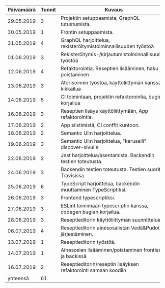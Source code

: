 | Päivämäärä | Tunnit | Kuvaus                                                          |
|------------|--------|-----------------------------------------------------------------|
| 29.05.2019 |      3 | Projektin setuppaamista, GraphQL tutustumista.                  |
| 30.05.2019 |      1 | Frontin setuppaamista.                                          |
| 31.05.2019 |      4 | GraphQL harjoittelua, rekisteröitymistoiminnallisuuden työstöä  |
| 01.06.2019 |      3 | Rekisteröitymis-/kirjautumistoiminnallisuuden työstöä           |
| 12.06.2019 |      4 | Refaktorointia. Reseptien lisääminen, haku ja poistaminen       |
| 13.06.2019 |      3 | Atorisoinnin työstöä, käyttöliittymän kanssa kikkailua          |
| 14.06.2019 |      5 | CI toimintaan, projektin refaktorointia, bugien korjailua       |
| 16.06.2019 |      3 | Reseptien lisäys käyttöliittymään, App refaktorointia.          |
| 17.06.2019 |      2 | App siistimistä, CI conffit kuntoon.                            |
| 18.06.2019 |      2 | Semantic UI:n harjoittelua.                                     |
| 19.06.2019 |      3 | Semantic UI:n harjoittelua, "karuselli" discover-sivulle        |
| 22.06.2019 |      2 | Jest harjoittelua/asentamista. Backendin testien toteutusta.    |
| 24.06.2019 |      3 | Backendin testien toteutusta. Testien suoritus Travisissa.      |
| 25.06.2019 |      6 | TypeScript harjoittelua, backendin muuttaminen TypeScriptiksi.  |
| 26.06.2019 |      3 | Frontend typescriptiksi.                                        |
| 27.06.2019 |      3 | ESLint toimimaan typescriptin kanssa, codegen bugien korjailua. |
| 28.06.2019 |      3 | Reseptieditorin käyttöliittymän suunnittelua.                   |
| 06.07.2019 |      4 | Reseptieditorin ainesosalistan Vedä&Pudota-järjestäminen.       |
| 13.07.2019 |      1 | Reseptieditorin työstöä.                                        |
| 14.07.2019 |      1 | Ainesosien lisääminen/poistaminen frontissa ja backissä         |
| 16.07.2019 |      2 | Reseptieditorin/reseptin lisäyksen refaktorointi samaan koodiin |
|   yhteensä |     61 |                                                                 |
